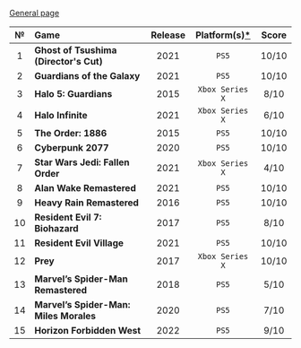 [General page](../../)

|№|Game|Release|Platform(s)[*](# "What I played on")|Score|
|:---:|:---|:---:|:---:|:---:|
|1|**Ghost of Tsushima (Director's Cut)**|2021|`PS5`|10/10|
|2|**Guardians of the Galaxy**|2021|`PS5`|10/10|
|3|**Halo 5: Guardians**|2015|`Xbox Series X`|8/10|
|4|**Halo Infinite**|2021|`Xbox Series X`|6/10|
|5|**The Order: 1886**|2015|`PS5`|10/10|
|6|**Cyberpunk 2077**|2020|`PS5`|10/10|
|7|**Star Wars Jedi: Fallen Order**|2021|`Xbox Series X`|4/10|
|8|**Alan Wake Remastered**|2021|`PS5`|10/10|
|9|**Heavy Rain Remastered**|2016|`PS5`|10/10|
|10|**Resident Evil 7: Biohazard**|2017|`PS5`|8/10|
|11|**Resident Evil Village**|2021|`PS5`|10/10|
|12|**Prey**|2017|`Xbox Series X`|10/10|
|13|**Marvel’s Spider-Man Remastered**|2018|`PS5`|5/10|
|14|**Marvel’s Spider-Man: Miles Morales**|2020|`PS5`|7/10|
|15|**Horizon Forbidden West**|2022|`PS5`|9/10|
